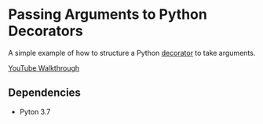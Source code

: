 # Passing Arguments to Python Decorators

A simple example of how to structure a Python [decorator](https://realpython.com/primer-on-python-decorators/) to take arguments.

[YouTube Walkthrough](https://youtu.be/DksPhe-seLU)

## Dependencies

* Pyton 3.7